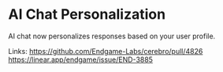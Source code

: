 # AI Chat Personalization

AI chat now personalizes responses based on your user profile.

Links:
https://github.com/Endgame-Labs/cerebro/pull/4826
https://linear.app/endgame/issue/END-3885
